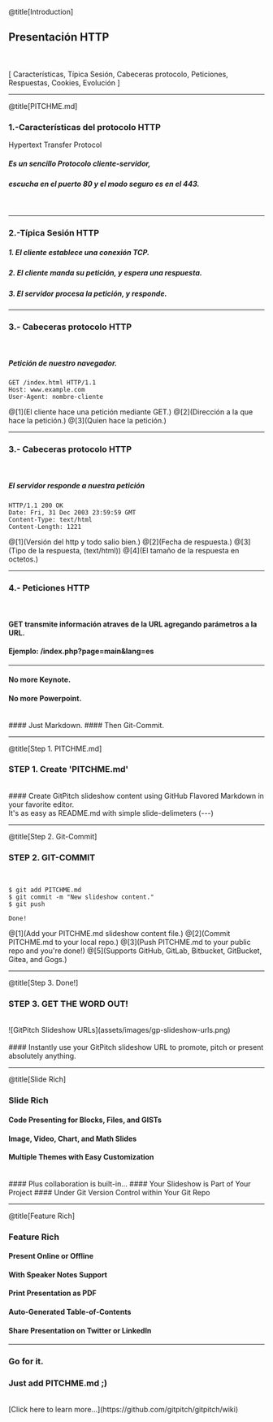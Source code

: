 @title[Introduction]

## <span class="gold">Presentación HTTP</span>

<br>
<br>
<span class="byline">[ Características, Típica Sesión, Cabeceras protocolo, Peticiones, Respuestas, Cookies, Evolución ]</span>

---

@title[PITCHME.md]

### <span class="gold">1.-Características del protocolo HTTP</span>
<span class="aside">Hypertext Transfer Protocol</span>
##### Es un sencillo <span class="gold">Protocolo</span> cliente-servidor,
##### escucha en el puerto 80 y el modo seguro es en el 443.
<br>

---

### <span class="gold">2.-Típica Sesión HTTP</span>
##### 1. El cliente establece una conexión TCP.
##### 2. El cliente manda su petición, y espera una respuesta.
##### 3. El servidor procesa la petición, y responde.

---

### <span class="gold">3.- Cabeceras protocolo HTTP</span>
<br>

##### Petición de nuestro navegador.
```shell
GET /index.html HTTP/1.1
Host: www.example.com
User-Agent: nombre-cliente
```

@[1](El cliente hace una petición mediante GET.)
@[2](Dirección a la que hace la petición.)
@[3](Quien hace la petición.)

---

### <span class="gold">3.- Cabeceras protocolo HTTP</span>
<br>

##### El servidor responde a nuestra petición
```shell
HTTP/1.1 200 OK
Date: Fri, 31 Dec 2003 23:59:59 GMT
Content-Type: text/html
Content-Length: 1221
```

@[1](Versión del http y todo salio bien.)
@[2](Fecha de respuesta.)
@[3](Tipo de la respuesta, (text/html))
@[4](El tamaño de la respuesta en octetos.)

---

### <span class="gold">4.- Peticiones HTTP</span>
<br>

#### <span class="gold">GET</span> transmite información atraves de la URL agregando parámetros a la URL.
#### Ejemplo: <span class="aside">/index.php?page=main&lang=es</span>

---
#### No more <span class="gray">Keynote</span>.
#### No more <span class="gray">Powerpoint</span>.
<br>
#### Just <span class="gold">Markdown</span>.
#### Then <span class="gold">Git-Commit</span>.

---

@title[Step 1. PITCHME.md]

### <span class="gold">STEP 1. Create 'PITCHME.md'</span>
<br>
#### Create GitPitch slideshow content using GitHub Flavored Markdown in your favorite editor.
<br>
<span class="aside">It's as easy as README.md with simple slide-delimeters (---)</span>

---

@title[Step 2. Git-Commit]

### <span class="gold">STEP 2. GIT-COMMIT</span>
<br>

```shell
$ git add PITCHME.md
$ git commit -m "New slideshow content."
$ git push

Done!
```

@[1](Add your PITCHME.md slideshow content file.)
@[2](Commit PITCHME.md to your local repo.)
@[3](Push PITCHME.md to your public repo and you're done!)
@[5](Supports GitHub, GitLab, Bitbucket, GitBucket, Gitea, and Gogs.)

---

@title[Step 3. Done!]

### <span class="gold">STEP 3. GET THE WORD OUT!</span>
<br>
![GitPitch Slideshow URLs](assets/images/gp-slideshow-urls.png)
<br>
<br>
#### Instantly use your GitPitch slideshow URL to promote, pitch or present absolutely anything.

---

@title[Slide Rich]

### <span class="gold">Slide Rich</span>

#### Code Presenting for Blocks, Files, and GISTs
#### Image, Video, Chart, and Math Slides
#### Multiple Themes with Easy Customization
<br>
#### <span class="gold">Plus collaboration is built-in...</span>
#### Your Slideshow is Part of Your Project
#### Under Git Version Control within Your Git Repo

---

@title[Feature Rich]

### <span class="gold">Feature Rich</span>

#### Present Online or Offline
#### With Speaker Notes Support
#### Print Presentation as PDF
#### Auto-Generated Table-of-Contents
#### Share Presentation on Twitter or LinkedIn

---

### Go for it.
### Just add <span class="gold">PITCHME.md</span> ;)
<br>
[Click here to learn more...](https://github.com/gitpitch/gitpitch/wiki)
